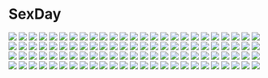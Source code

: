 # SexDay
![](https://konachan.com/image/b947f52164b86651545c92ec21ec3771/Konachan.com%20-%2045666%20amamiya_kurara%20beach%20bikini%20blue_eyes%20breasts%20cleavage%20fumio%20hoshiuta%20see_through%20signed%20swimsuit%20vector.jpg)
![](https://konachan.com/jpeg/57980738df6becc77f3fbda69609e447/Konachan.com%20-%20260783%20breasts%20cleavage%20elbow_gloves%20gloves%20kiwamu%20long_hair%20thighhighs%20vocaloid%20white_hair%20yowane_haku.jpg)
![](https://konachan.com/image/bb22716f89885c6879f804610d3a1c8b/Konachan.com%20-%2018666%20angel%20brown_eyes%20brown_hair%20dress%20feathers%20original%20wings.jpg)
![](https://konachan.com/image/92a08c674656d165c120a8dc7ee1f202/Konachan.com%20-%20126993%20agi_%28holic2007%29%20animal%20aqua_eyes%20blonde_hair%20chibi%20glasses%20kagamine_len%20kagamine_rin%20male%20scarf%20stars%20train%20vocaloid.jpg)
![](https://konachan.com/image/40210dcf6a421c31d800c51da2fce21a/Konachan.com%20-%20159803%20akiyama_yukari%20battlefield_3%20chipika%20combat_vehicle%20crossover%20girls_und_panzer%20nishizumi_miho.jpg)
![](https://konachan.com/jpeg/bcdb478a9105f74b60999be687ef3030/Konachan.com%20-%20225950%20aqua_eyes%20aqua_hair%20hatsune_miku%20long_hair%20magical_mirai_%28vocaloid%29%20tagme_%28artist%29%20twintails%20vocaloid.jpg)
![](https://konachan.com/jpeg/1f02a00543031f621d1beebb281b14ea/Konachan.com%20-%2099414%20hirasawa_yui%20k-on%21.jpg)
![](https://konachan.com/image/b4300ed216a30d5f88b8fe896592e76a/Konachan.com%20-%20125562%20blonde_hair%20blue_eyes%20bra%20bunny%20cake%20christmas%20food%20panties%20see_through%20shirogane_hina%20teddy_bear%20thighhighs%20twintails%20underwear%20yoshino_sakura.jpg)
![](https://konachan.com/image/1e34a9399d82294a3b77fa28ef3d1712/Konachan.com%20-%20215182%20akagami_no_shirayukihime%20animal%20baiguiyu%20bird%20book%20drink%20flowers%20green_eyes%20leaves%20red_hair%20shirayuki_%28akagami_no_shirayukihime%29%20short_hair.jpg)
![](https://konachan.com/jpeg/80880ae7a79d38b83ad92a9f54b412f8/Konachan.com%20-%20160751%20bed%20front_wing%20fumio%20game_cg%20grisaia_no_kajitsu%20grisaia_no_rakuen%20kazami_kazuki%20long_hair%20school_uniform%20white_hair.jpg)
![](https://konachan.com/image/2e4e70e12ea4f43ed3418bb878d796cc/Konachan.com%20-%20241680%20blush%20bow%20breasts%20brown_hair%20dress%20glasses%20gray_hair%20green_eyes%20green_hair%20instrument%20oop%20pantyhose%20scarf%20short_hair%20shorts%20skirt%20train%20twintails.jpg)
![](https://konachan.com/image/17747fb4d6d486dc1466e5c09990e4ef/Konachan.com%20-%20255134%20animal_ears%20blue_eyes%20blush%20bow%20dress%20lolita_fashion%20long_hair%20original%20pantyhose%20tagme_%28artist%29%20tail%20white_hair.jpg)
![](https://konachan.com/image/c830911500dc1e65ee4b94b75fa3c8d9/Konachan.com%20-%2095501%20blonde_hair%20cordelia_glauca%20green_eyes%20panties%20pantyhose%20school_uniform%20sorimura_youji%20tantei_opera_milky_holmes%20underwear.jpg)
![](https://konachan.com/image/9826815bb3acf4ff948bb122d14fc44a/Konachan.com%20-%2010862%20swimsuit.jpg)
![](https://konachan.com/image/caf58059c962dea01c2cf7471f29df30/Konachan.com%20-%20134618%20all_male%20black_hair%20blue_eyes%20cigarette%20clouds%20fire%20gintama%20katana%20kondou_isao%20male%20moon%20night%20okita_sougo%20red_eyes%20sky%20stars%20sword%20tree%20weapon.jpg)
![](https://konachan.com/jpeg/4f8d486cdf37b1bc797300e53378417b/Konachan.com%20-%20168411%20ass%20ass_grab%20breasts%20censored%20glasses%20headband%20nipples%20nishieda%20original%20penis%20pink_hair%20pubic_hair%20pussy%20scan%20sex%20short_hair%20stockings%20wet.jpg)
![](https://konachan.com/image/d5add621b3607c305dc02391eb10a6ae/Konachan.com%20-%20241582%202girls%20aliasing%20ass%20black_hair%20bow%20dark_skin%20demon%20horns%20long_hair%20miyamoto_issa%20navel%20nipples%20original%20panties%20pointed_ears%20thighhighs%20underwear.jpg)
![](https://konachan.com/image/bb9a3e0245f52e5b814983c11f851ae2/Konachan.com%20-%2050868%202girls%20alice_margatroid%20blonde_hair%20hat%20kirisame_marisa%20long_hair%20popsicle%20ribbons%20ryouma_%28galley%29%20short_hair%20skirt%20touhou%20witch.jpg)
![](https://konachan.com/image/eceea61f4198fb863adc54bb793f0599/Konachan.com%20-%20137634%20animal%20bird%20clouds%20dragon%20gray_hair%20horns%20ibaraki%20kimono%20long_hair%20male%20mask%20original%20pixiv_fantasia%20pointed_ears%20sky%20wings%20yellow_eyes.jpg)
![](https://konachan.com/image/4397030e3d93d3c508c52db7db339fce/Konachan.com%20-%20254497%20blacksaikou%20breasts%20long_hair%20miia_%28monster_musume%29%20navel%20nipples%20nude%20orange_hair%20pointed_ears%20pussy%20signed%20uncensored%20yellow_eyes.jpg)
![](https://konachan.com/image/291fa140887b959c951ee81e12570cef/Konachan.com%20-%2062150%20ikaros%20mitsuki_sohara%20nude%20sora_no_otoshimono%20wings.jpg)
![](https://konachan.com/image/d0beff7a73976c920a3104d1a218d46a/Konachan.com%20-%2025957%20bleach%20food%20fruit%20inoue_orihime%20leek%20orange%20orange_%28fruit%29.jpeg)
![](https://konachan.com/jpeg/2e49630bf049f0b8895bbac5352f693a/Konachan.com%20-%20191939%20breasts%20brown_eyes%20brown_hair%20misaka_imouto%20naked_shirt%20no_bra%20nopan%20open_shirt%20shirt%20to_aru_kagaku_no_railgun%20to_aru_majutsu_no_index%20touryou%20white.jpg)
![](https://konachan.com/image/701de136e72b33eb421f69cd951a050f/Konachan.com%20-%2062931%20hanato_kobato%20kobato%20kohaku_%28kobato%29%20wings.jpg)
![](https://konachan.com/image/ffe7c3ec736e04756795bf2c7467f355/Konachan.com%20-%20262298%20aqua_hair%20braids%20building%20dress%20earmuffs%20group%20headdress%20loli%20long_hair%20maid%20male%20pink_hair%20puck%20red_eyes%20scarf%20skirt%20snow%20twins%20twintails%20wink%20winter.jpg)
![](https://konachan.com/image/31a205189a7947a5b3f8ac50c0b6c523/Konachan.com%20-%20153085%20gun%20hiro_%285796143%29%20jpeg_artifacts%20motorcycle%20smoking%20sunglasses%20tattoo%20weapon.jpg)
![](https://konachan.com/image/a49e7c2337be2fc0c3d20df0718654d2/Konachan.com%20-%2084932%20animal_ears%20barefoot%20black_hair%20blue_eyes%20brown_hair%20flowers%20japanese_clothes%20long_hair%20miko%20original%20palmeros%20red_eyes%20tree.jpg)
![](https://konachan.com/jpeg/2cefbd3fa7bb34dacd111d3492bfef8d/Konachan.com%20-%20239271%20banajune%20blue_eyes%20bodysuit%20long_hair%20mecha%20mechagirl%20neon_genesis_evangelion%20orange_hair%20skintight%20soryu_asuka_langley.jpg)
![](https://konachan.com/image/d60fe95acd5534b740877ec7136ee3f5/Konachan.com%20-%20131284%20ano_natsu_de_matteru%20bed%20blue_hair%20blush%20nyantype%20scan%20school_uniform%20short_hair%20tanigawa_kanna%20undressing.jpg)
![](https://konachan.com/jpeg/be06aea0627b752e4802a15dff3da447/Konachan.com%20-%20237188%20anthropomorphism%20bikini%20blue_eyes%20breasts%20cameltoe%20fang%20gray_hair%20hat%20kantai_collection%20navel%20nipples%20pussy%20see_through%20swimsuit%20twintails%20waifu2x.jpg)
![](https://konachan.com/image/0044667c68c78cb52db5e419213c0d10/Konachan.com%20-%20290007%202girls%20anthropomorphism%20ass%20azur_lane%20brown_hair%20clouds%20higandgk%20long_hair%20navel%20red_eyes%20sky%20swimsuit%20thighhighs%20white_hair%20zuikaku_%28azur_lane%29.jpg)
![](https://konachan.com/image/69e68499845dfeca36edbec625846e74/Konachan.com%20-%2063061%20gumi%20headphones%20vocaloid.jpg)
![](https://konachan.com/image/8e15c6fc2f36c586f4ea6b10f46cf0fb/Konachan.com%20-%2035241%20hyung-tae_kim%20magna_carta.jpg)
![](https://konachan.com/jpeg/8fdcf1c9bbee542ad99fbe2522621c24/Konachan.com%20-%2045436%20azumanga_daioh%20black_hair%20flowers%20glasses%20kimura%20short_hair%20tie.jpg)
![](https://konachan.com/jpeg/de596a872969d9c1ce8a6c26783f6fc6/Konachan.com%20-%20138332%20blush%20breasts%20censored%20feng%20game_cg%20japanese_clothes%20koumoto_madoka%20long_hair%20miko%20nipples%20penis%20purple_eyes%20purple_hair%20pussy%20ryohka%20sex.jpg)
![](https://konachan.com/image/a33753c6a247c5bfd00c0f1db9606a4c/Konachan.com%20-%20302640%20ichimoku_ren_%28omnyouji%29%20kaoru_%28onmyouji%29%20katana%20loli%20male%20onmyouji%20rindo_karasuba%20sword%20weapon%20yamakaze_%28onmyouji%29.jpg)
![](https://konachan.com/image/9047a54f69198a37575bf2079eb4fb9c/Konachan.com%20-%2020108%20food%20fruit%20ichigo_mashimaro%20itou_chika%20matsuoka_miu%20strawberry.jpg)
![](https://konachan.com/jpeg/0de0c0dd854a9afda9b9e1bbba72d062/Konachan.com%20-%20182600%20ass%20blush%20breasts%20chibana_asuka%20cum%20game_cg%20hanairo_heptagram%20long_hair%20lump_of_sugar%20nipples%20purple_eyes%20pussy%20red_hair%20thighhighs%20uncensored.jpg)
![](https://konachan.com/image/ab42fcaab825370de264f715e35fceb1/Konachan.com%20-%20190255%20black_hair%20blue_eyes%20bob_%28biyonbiyon%29%20hatsune_miku%20headphones%20long_hair%20skirt%20thighhighs%20tie%20twintails%20vocaloid.jpg)
![](https://konachan.com/jpeg/ef09ce356deb1036ab2fe8921822d8d6/Konachan.com%20-%20234034%20bed%20black_hair%20blush%20breasts%20kono_subarashii_sekai_ni_shukufuku_wo%21%20male%20megumin%20navel%20nipples%20no_bra%20nopan%20qb%20red_eyes%20satou_kazuma%20short_hair%20wink.jpg)
![](https://konachan.com/image/d4e863d85c99f74dd13ebff34fa6e954/Konachan.com%20-%2056787%20enma_ai%20jigoku_shoujo.jpg)
![](https://konachan.com/image/c6a694f5d5dbe9e7e08e6dc4f603c6a0/Konachan.com%20-%2023045%20koge_donbo%20misha%20pita_ten.jpg)
![](https://konachan.com/jpeg/9fa7e42dfd704c17151f37692e8f27fb/Konachan.com%20-%20297723%20aqua_eyes%20ass%20bodysuit%20braids%20breasts%20cait%20cleavage%20cropped%20gloves%20long_hair%20neptune%20purple_hair%20purple_heart%20skintight%20thighhighs%20twintails%20white.jpg)
![](https://konachan.com/image/7aac4b4eb6074e3ddcde263690de6c17/Konachan.com%20-%2078405%20dark%20dress%20forest%20hatsune_miku%20oneko%20tree%20twintails%20vocaloid.jpg)
![](https://konachan.com/jpeg/b814e1a5bfe0706b5d055128ffcc3223/Konachan.com%20-%20161218%20blonde_hair%20blood%20blue_eyes%20breasts%20censored%20cum%20game_cg%20hapymaher%20koku%20nipples%20panties%20penis%20purple_software%20pussy%20sex%20thighhighs%20underwear%20wet.jpg)
![](https://konachan.com/jpeg/8225e5941c2f82166ebc653a474651dd/Konachan.com%20-%20196646%20animal%20black_hair%20blue_eyes%20cropped%20fish%20fuji_choko%20headdress%20long_hair%20original%20pantyhose%20scan%20school_uniform.jpg)
![](https://konachan.com/image/37dd4dbb2e47bef0208278ef22194a92/Konachan.com%20-%20204743%20apron%20blood%20breasts%20brown_hair%20bubbles%20chaos_dragon%20cleavage%20hk_%28zxd0554%29%20jpeg_artifacts%20knife%20long_hair%20skirt%20wet.jpg)
![](https://konachan.com/image/ec3dd074f67bdab128b739744524a8ab/Konachan.com%20-%2060858%20animal%20building%20dress%20fish%20grayfair%20hat%20hatsune_miku%20thighhighs%20underwater%20vocaloid%20water.jpg)
![](https://konachan.com/jpeg/5b14f2ebda387bd4568ddb5292b9ee92/Konachan.com%20-%20294527%20aqua_eyes%20black_hair%20ensemble_%28company%29%20flowers%20game_cg%20koi_wa_sotto_saku_hana_no_you_ni%20miyane_saki%20tagme_%28artist%29%20wedding_attire.jpg)
![](https://konachan.com/jpeg/0f8c0256cc6d641b7f27729991735949/Konachan.com%20-%20106856%20hatsune_miku%20vocaloid.jpg)
![](https://konachan.com/image/39fd24975ca8019ab40d06ba9759fce0/Konachan.com%20-%2038703%20chiaki%20fumika%20kuroboshi_kouhaku%20shigofumi.jpg)
![](https://konachan.com/jpeg/93041fa560c7c249dbdfbc4caa052487/Konachan.com%20-%20154908%20bed%20blush%20game_cg%20light%20p19%20shiro_%28shiropika%29%20shiro_no_pikapika_ohoshi-sama%20white_hair.jpg)
![](https://konachan.com/jpeg/f527beb2609e4e57ea0a3ece46969dab/Konachan.com%20-%2062978%20blue_eyes%20boots%20el_cazador_de_la_bruja%20gloves%20gun%20long_hair%20nadie%20red_hair%20saipaco%20sky%20weapon.jpg)
![](https://konachan.com/jpeg/44e827bb0fbaa9489af24c2981046849/Konachan.com%20-%2044294%20al_azif%20another_blood%20daijuji_kurou%20demonbane.jpg)
![](https://konachan.com/image/6e3e975a7b13b61558616b7c849625cc/Konachan.com%20-%2061670%20animal%20cat%20chibi%20kousaka_junpei%20mizuno_kaede%20nyan_koi%21.jpg)
![](https://konachan.com/image/4328ec6d6882480be26c47e97fa98151/Konachan.com%20-%20307527%202girls%20bikini%20blonde_hair%20blue_eyes%20flat_chest%20jaeger_sixth%20logo%20long_hair%20misty_cj%20swimsuit.jpg)
![](https://konachan.com/image/7bb44a26991e5b64cfe10009bfded4e4/Konachan.com%20-%20248334%20animal_ears%20black_hair%20glasses%20honkai_impact%20long_hair%20original%20petals%20pink_hair%20rabbit_%28tukenitian%29%20raiden_mei%20shorts%20water.jpg)
![](https://konachan.com/jpeg/ca993fd029cc7b8a3bd092335c7740ac/Konachan.com%20-%20301871%20armor%20blue_hair%20cameltoe%20cape%20cornelia_%28girl_cafe_gun%29%20girl_cafe_gun_%28game%29%20gloves%20green_eyes%20kurisu_tina%20short_hair%20thighhighs.jpg)
![](https://konachan.com/image/75634488b7a72c1a3bcdecc781c16c49/Konachan.com%20-%2061560%20kanon%20kurata_sayuri.jpg)
![](https://konachan.com/jpeg/20d475986e02761554dd6c551b9058f6/Konachan.com%20-%20192707%20black_hair%20blue_eyes%20blush%20breasts%20chinese_clothes%20chinese_dress%20fukami_nagisa%20game_cg%20koutaro%20long_hair%20nipples%20no_bra%20open_shirt%20ribbons%20twinkle.jpg)
![](https://konachan.com/jpeg/102b97a721292580a1426d5f30fef828/Konachan.com%20-%20224514%20anthropomorphism%20blonde_hair%20breasts%20fire%20gloves%20kantai_collection%20kneehighs%20long_hair%20nipples%20panties%20red_eyes%20scarf%20torn_clothes%20underwear%20yoshimo.jpg)
![](https://konachan.com/jpeg/ee85039a26e9b356228dc0aaa18f25b8/Konachan.com%20-%2097806%202girls%20akatoki%21%20bicolored_eyes%20breast_hold%20breasts%20game_cg%20kurushima_lily%20mashiro_sayaka%20nipples%20tagme_%28artist%29%20thighhighs.jpg)
![](https://konachan.com/image/892aa047c74146e3d5e5512fb8b2670d/Konachan.com%20-%2042600%20hachi_morenos%20michiko_malandro%20michiko_to_hatchin.jpg)
![](https://konachan.com/jpeg/8dbf3be46591db60231752148a00ecd0/Konachan.com%20-%20151644%20ben-to%20blue_hair%20boots%20dansa%20panties%20pantyhose%20red_eyes%20school_uniform%20short_hair%20skirt%20underwear%20yarizui_sen.jpg)
![](https://konachan.com/jpeg/d186c3a987190e48419cee315f746c87/Konachan.com%20-%20286409%20bed%20blush%20braids%20breasts%20brown_hair%20cleavage%20ginhaha%20long_hair%20nipples%20nude%20oosuki_mamako%20pubic_hair%20purple_eyes%20wet.jpg)
![](https://konachan.com/jpeg/4b3cabd2569c6669aa441b7549ef83b8/Konachan.com%20-%20227962%20aristear_remain%20astronauts%20blue_eyes%20blue_hair%20blush%20breasts%20censored%20furukawa_mai%20game_cg%20kokusan_moyashi%20nipples%20pussy%20pussy_juice%20rozea.jpg)
![](https://konachan.com/image/b05ffc3779f3dac26d42352eee8aec27/Konachan.com%20-%20253329%20aircraft%20building%20grass%20landscape%20original%20purple_hair%20scenic%20school_uniform%20short_hair%20signed%20skirt%20thighhighs%20water%20wayne_chan%20zettai_ryouiki.jpg)
![](https://konachan.com/jpeg/73bef201ffa5a6245ece9bae22a59d5c/Konachan.com%20-%20298970%20all_male%20astolfo%20creek_%28moon-sky%29%20fate_apocrypha%20fate_%28series%29%20long_hair%20male%20pink_eyes%20pink_hair%20thighhighs%20trap.jpg)
![](https://konachan.com/jpeg/bc361145d8d475bb0924056bdee8faa6/Konachan.com%20-%20172341%20beach%20brown_eyes%20brown_hair%20effordom_soft%20game_cg%20male%20mukunoki_shiori%20purple_eyes%20purple_hair%20senmu%20short_hair%20tagme_%28character%29%20water.jpg)
![](https://konachan.com/image/11fcab54eadc2ed44c4aac4eae3953c3/Konachan.com%20-%20209048%20ass%20bed%20blue_hair%20brown_eyes%20close%20headdress%20idolmaster%20idolmaster_million_live%21%20kaiga%20nurse%20short_hair%20thighhighs%20toyokawa_fuuka%20zettai_ryouiki.jpg)
![](https://konachan.com/image/848ea23b04f756d4e5544368b28f17be/Konachan.com%20-%2090578%20gokou_ruri%20ore_no_imouto_ga_konna_ni_kawaii_wake_ga_nai.jpg)
![](https://konachan.com/image/be3337c53e037a267a43b2c7e9634bf4/Konachan.com%20-%20277274%20airship%20animal_ears%20aqua_eyes%20aqua_hair%20building%20bunny_ears%20bunnygirl%20city%20gloves%20gun%20kvpk5428%20long_hair%20motorcycle%20twintails%20vocaloid%20weapon.jpg)
![](https://konachan.com/image/8297897907f675f75c91add59ef14e5a/Konachan.com%20-%20269823%20bicolored_eyes%20bikini%20black_hair%20blush%20breasts%20clouds%20fang%20g_%28desukingu%29%20gray_hair%20horns%20long_hair%20male%20original%20short_hair%20sky%20swimsuit%20tail%20water.jpg)
![](https://konachan.com/image/5f4796c56fb565b0e5645267bd4e9d3b/Konachan.com%20-%20179117%20anbe_yoshirou%20chain%20cropped%20fire%20flowers%20long_hair%20original%20purple_hair%20red_eyes%20sideboob%20sword%20weapon.jpg)
![](https://konachan.com/image/c228b360ac178b8069c6765c0ded5027/Konachan.com%20-%20277313%20ass%20cameltoe%20forest%20gloves%20headband%20leotard%20male%20nier%20realistic%20reflection%20ruins%20short_hair%20sword%20thighhighs%20tree%20water%20watermark%20weapon%20white_hair.jpg)
![](https://konachan.com/image/7b43fe2cacf1a106356aa0a707a8da6c/Konachan.com%20-%20131280%20black_rock_shooter%20chain%20kuroi_mato%20tagme_%28artist%29%20takanashi_yomi.jpg)
![](https://konachan.com/image/36a0fea278bcabfba574e3fa8c652c05/Konachan.com%20-%20157529%20barefoot%20blue_eyes%20bubbles%20dress%20instrument%20long_hair%20moxue_qianxi%20music%20original%20piano%20pink_hair%20pointed_ears%20ribbons%20signed%20water.jpg)
![](https://konachan.com/image/3729354631b702adf88534c1be3348cd/Konachan.com%20-%20147902%20blue_eyes%20censored%20eyepatch%20masturbation%20nopan%20purple_hair%20school_uniform%20short_hair%20takanashi_rikka%20takeda_yukimura%20thighhighs%20umbrella%20wet.jpg)
![](https://konachan.com/jpeg/1ecbfcec3f2b004641d6807561927569/Konachan.com%20-%2030013%20black%20kitsu_chiri%20monochrome%20sayonara_zetsubou_sensei.jpg)
![](https://konachan.com/jpeg/8cc78ffdf760e346068a15da09ee5a47/Konachan.com%20-%20201888%20blue_eyes%20brown_hair%20close%20cropped%20gradient%20hat%20long_hair%20nababa%20original.jpg)
![](https://konachan.com/jpeg/31dfbbe80866e5c1dac7fca565879737/Konachan.com%20-%20240558%20blonde_hair%20bloomers%20blush%20bow%20brown_eyes%20eromanga-sensei%20game_console%20loli%20long_hair%20rikorin%20thighhighs%20yamada_elf.jpg)
![](https://konachan.com/image/e616fe1da9c838c69431785c272848f2/Konachan.com%20-%209168%20goto_p.jpg)
![](https://konachan.com/image/e0f70f59e860c6f1fe89a8c0c842d26a/Konachan.com%20-%2014245%20ragnarok_online%20underwear.jpg)
![](https://konachan.com/image/9dc4780d91034505ec68bee727b1c20b/Konachan.com%20-%20214202%202girls%20kotonoha_akane%20nude%20onsen%20tagme_%28artist%29%20touhoku_zunko%20towel%20vocaloid%20voiceroid.jpg)
![](https://konachan.com/jpeg/94009fa6b68562978cf247d89a9823a5/Konachan.com%20-%20155518%20blonde_hair%20blue_eyes%20bra%20breasts%20kashiwazaki_sena%20nipples%20nironiro%20panties%20pussy%20pussy_juice%20scan%20school_uniform%20spread_pussy%20uncensored%20underwear.jpg)
![](https://konachan.com/jpeg/dce096c6a2230f1a294b17e94dc73962/Konachan.com%20-%2098370%20fujiwara_no_mokou%20kansou_samehada%20touhou%20wings.jpg)
![](https://konachan.com/image/9e831fc02a3463862feb9a702bff04ae/Konachan.com%20-%20146249%20butterfly%20green_eyes%20green_hair%20gumi%20kazari_tayu%20school_uniform%20short_hair%20vocaloid.jpg)
![](https://konachan.com/image/6bcfb372ebbb372eb7fcb5eb3d95a0b1/Konachan.com%20-%20292997%20chain%20gloves%20gray%20green_hair%20gun%20hatsune_miku%20headdress%20headphones%20long_hair%20pairan%20twintails%20vocaloid%20watermark%20weapon%20yellow_eyes.jpg)
![](https://konachan.com/image/f7208d6d485b679ddd37670c1ed82edf/Konachan.com%20-%20125450%20all_male%20blonde_hair%20fay_d_flourite%20male%20tsubasa_reservoir_chronicle.jpg)
![](https://konachan.com/jpeg/898b669ca18a546389b39eb1ee424d19/Konachan.com%20-%20280227%20card_captor_sakura%20clamp%20daidouji_tomoyo%20kero%20kinomoto_sakura%20li_syaoran%20scan.jpg)
![](https://konachan.com/image/2e7ce3247490cb3ccb29beb3834e28d5/Konachan.com%20-%2022836%20ichigo_mashimaro%20itou_chika.jpg)
![](https://konachan.com/image/7e4e59ef856abb2cc9b6966c505c1e9b/Konachan.com%20-%20298421%202girls%20aqua_eyes%20breasts%20chinese_clothes%20chinese_dress%20cleavage%20fang%20honkai_impact%20horns%20long_hair%20ponytail%20purple_eyes%20twins%20zhongwu_chahui.jpg)
![](https://konachan.com/image/bdeb60f589506f47b5c5890f9a6a2740/Konachan.com%20-%2089763%20hazuki_%28artist%29%20marui_hitoha%20marui_mitsuba%20mitsudomoe.jpg)
![](https://konachan.com/image/dd58794e92c428d9168ec95d1d76f8b7/Konachan.com%20-%2021075%20dead_or_alive.jpg)
![](https://konachan.com/jpeg/a29f39f3cd259907f38b1ff7c86d8164/Konachan.com%20-%20126206%20clouds%20feng%20game-style%20hoshizora_e_kakaru_hashi%20hoshizora_e_kakaru_hashi_aa%20naturalton%20scarf%20short_hair%20sky%20snow%20yocchan.jpg)
![](https://konachan.com/jpeg/3e17d42e2d59e3c7094c86d903cad692/Konachan.com%20-%20166606%20ankoromochi%20blush%20crying%20game_cg%20green_eyes%20ichijouji_yura%20long_hair%20peassoft%20red_hair%20satou_satoru%20school_uniform%20tears.jpg)
![](https://konachan.com/jpeg/44c8503c4738b597b9397d2a8688e296/Konachan.com%20-%20176987%20blue_hair%20breasts%20candysoft%20game_cg%20green_eyes%20group%20haga_neko%20long_hair%20navel%20nipples%20nude%20onsen%20purple_eyes%20purple_hair%20short_hair%20swimsuit%20water.jpg)
![](https://konachan.com/image/211780f68d0e66c5e0510d98818a3b06/Konachan.com%20-%206355%20suzuhira_hiro.jpg)
![](https://konachan.com/jpeg/5fb54c3af311e022d6d19bce0651bc40/Konachan.com%20-%20140062%20animal_ears%20breasts%20fang%20foxgirl%20nipples%20red_eyes%20shorts%20tail%20third-party_edit%20topless%20white%20white_hair.jpg)
![](https://konachan.com/image/0566ec1c164ac73a244089846e6db43a/Konachan.com%20-%2035360%20princess_holiday%20tagme_%28character%29.jpg)
